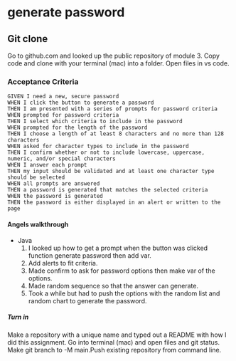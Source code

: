 # generate password

## Git clone

Go to github.com and looked up the public repository of module 3. Copy code and
clone with your terminal (mac) into a folder. Open files in vs code.

### Acceptance Criteria

```
GIVEN I need a new, secure password
WHEN I click the button to generate a password
THEN I am presented with a series of prompts for password criteria
WHEN prompted for password criteria
THEN I select which criteria to include in the password
WHEN prompted for the length of the password
THEN I choose a length of at least 8 characters and no more than 128 characters
WHEN asked for character types to include in the password
THEN I confirm whether or not to include lowercase, uppercase, numeric, and/or special characters
WHEN I answer each prompt
THEN my input should be validated and at least one character type should be selected
WHEN all prompts are answered
THEN a password is generated that matches the selected criteria
WHEN the password is generated
THEN the password is either displayed in an alert or written to the page
```

#### Angels walkthrough

* Java
    1. I looked up how to get a prompt when the button was clicked function generate password then add var.
    2. Add alerts to fit criteria.
    3. Made confirm to ask for password options then make var of the options.
    4. Made random sequence so that the answer can generate. 
    5. Took a while but had to push the options with the random list and random chart to generate the password.
  
    
  
##### Turn in

  Make a repository with a unique name and typed out a README with how I did this assignment. Go into terminal (mac) and open files and git status. Make git branch to -M main.Push existing repository from command line.
